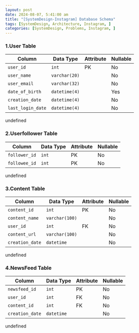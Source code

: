 ```yaml
---
layout: post
date: 2024-08-07, 5:41:00 am
title: "[SystemDesign-Instagram] Database Schema"
tags: [SystemDesign, Architecture, Instagram, ]
categories: [SystemDesign, Problems, Instagram, ]
---
```



### 1.User Table


| Column            | Data Type     | Attribute | Nullable |
| ----------------- | ------------- | --------- | -------- |
| `user_id`         | `int`         | PK        | No       |
| `user_name`       | `varchar(20)` |           | No       |
| `user_email`      | `varchar(32)` |           | No       |
| `date_of_birth`   | `datetime(4)` |           | Yes      |
| `creation_date`   | `datetime(4)` |           | No       |
| `last_login_date` | `datetime(4)` |           | No       |

undefined
### 2.Userfollower Table


| Column        | Data Type | Attribute | Nullable |
| ------------- | --------- | --------- | -------- |
| `follower_id` | `int`     | PK        | No       |
| `followee_id` | `int`     | PK        | No       |

undefined
### 3.Content Table


| Column          | Data Type      | Attribute | Nullable |
| --------------- | -------------- | --------- | -------- |
| `content_id`    | `int`          | PK        | No       |
| `content_name`  | `varchar(100)` |           | No       |
| `user_id`       | `int`          | FK        | No       |
| `content_url`   | `varchar(100)` |           | No       |
| `creation_date` | `datetime`     |           | No       |

undefined
### 4.NewsFeed Table


| Column          | Data Type  | Attribute | Nullable |
| --------------- | ---------- | --------- | -------- |
| `newsfeed_id`   | `int`      | PK        | No       |
| `user_id`       | `int`      | FK        | No       |
| `content_id`    | `int`      | FK        | No       |
| `creation_date` | `datetime` |           | No       |

undefined